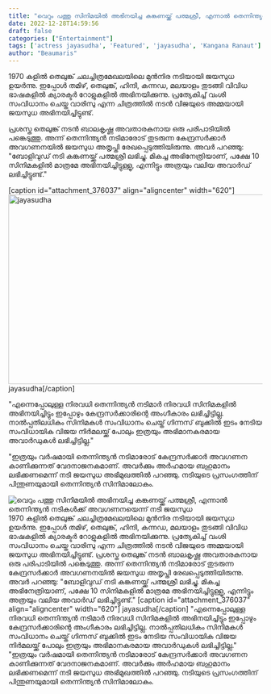 ```yaml
---
title: "വെറും പത്തു സിനിമയിൽ അഭിനയിച്ച കങ്കണയ്ക്ക് പത്മശ്രീ, എന്നാൽ തെന്നിന്ത്യൻ നടികൾക്ക് അവഗണനയെന്ന് നടി ജയസുധ"
date: 2022-12-28T14:59:56
draft: false
categories: ["Entertainment"]
tags: ['actress jayasudha', 'Featured', 'jayasudha', 'Kangana Ranaut']
author: "Beaumaris"
---
```


1970 കളിൽ തെലുങ്ക് ചലച്ചിത്രമേഖലയിലെ മുൻനിര നടിയായി ജയസുധ ഉയർന്നു. ഇപ്പോൾ തമിഴ്, തെലുങ്ക്, ഹിന്ദി, കന്നഡ, മലയാളം തുടങ്ങി വിവിധ ഭാഷകളിൽ ക്യാരക്ടർ റോളുകളിൽ അഭിനയിക്കുന്നു. പ്രത്യേകിച്ച് വംശി സംവിധാനം ചെയ്ത വാരിസു എന്ന ചിത്രത്തിൽ നടൻ വിജയുടെ അമ്മയായി ജയസുധ അഭിനയിച്ചിട്ടുണ്ട്.

പ്രശസ്ത തെലുങ്ക് നടൻ ബാലകൃഷ്ണ അവതാരകനായ ഒരു പരിപാടിയിൽ പങ്കെടുത്തു. അന്ന് തെന്നിന്ത്യൻ നടിമാരോട് തുടരുന്ന കേന്ദ്രസർക്കാർ അവഗണനയിൽ ജയസുധ അതൃപ്തി രേഖപ്പെടുത്തിയിരുന്നു. അവർ പറഞ്ഞു: "ബോളിവുഡ് നടി കങ്കണയ്ക്ക് പത്മശ്രീ ലഭിച്ചു. മികച്ച അഭിനേത്രിയാണ്, പക്ഷേ 10 സിനിമകളിൽ മാത്രമേ അഭിനയിച്ചിട്ടുള്ളൂ, എന്നിട്ടും അത്രയും വലിയ അവാർഡ് ലഭിച്ചിട്ടുണ്ട്."

[caption id="attachment_376037" align="aligncenter" width="620"]<img class="size-full wp-image-376037" src="https://cdn.boolokam.com/articles/2022/12/dd-1.jpg" alt="jayasudha" width="620" height="376" /> jayasudha[/caption]

"എന്നെപ്പോലുള്ള നിരവധി തെന്നിന്ത്യൻ നടിമാർ നിരവധി സിനിമകളിൽ അഭിനയിച്ചിട്ടും ഇപ്പോഴും കേന്ദ്രസർക്കാരിന്റെ അംഗീകാരം ലഭിച്ചിട്ടില്ല. നാൽപ്പതിലധികം സിനിമകൾ സംവിധാനം ചെയ്ത് ഗിന്നസ് ബുക്കിൽ ഇടം നേടിയ സംവിധായിക വിജയ നിർമലയ്ക്ക് പോലും ഇത്രയും അഭിമാനകരമായ അവാർഡുകൾ ലഭിച്ചിട്ടില്ല."

"ഇത്രയും വർഷമായി തെന്നിന്ത്യൻ നടിമാരോട് കേന്ദ്രസർക്കാർ അവഗണന കാണിക്കുന്നത് വേദനാജനകമാണ്. അവർക്കും അർഹമായ ബഹുമാനം ലഭിക്കണമെന്ന് നടി ജയസുധ അഭിമുഖത്തിൽ പറഞ്ഞു. നടിയുടെ പ്രസംഗത്തിന് പിന്തുണയുമായി തെന്നിന്ത്യൻ സിനിമാലോകം.


![വെറും പത്തു സിനിമയിൽ അഭിനയിച്ച കങ്കണയ്ക്ക് പത്മശ്രീ, എന്നാൽ തെന്നിന്ത്യൻ നടികൾക്ക് അവഗണനയെന്ന് നടി ജയസുധ](https://cdn.boolokam.com/articles/2022/12/dd-1.jpg)1970 കളിൽ തെലുങ്ക് ചലച്ചിത്രമേഖലയിലെ മുൻനിര നടിയായി ജയസുധ ഉയർന്നു. ഇപ്പോൾ തമിഴ്, തെലുങ്ക്, ഹിന്ദി, കന്നഡ, മലയാളം തുടങ്ങി വിവിധ ഭാഷകളിൽ ക്യാരക്ടർ റോളുകളിൽ അഭിനയിക്കുന്നു. പ്രത്യേകിച്ച് വംശി സംവിധാനം ചെയ്ത വാരിസു എന്ന ചിത്രത്തിൽ നടൻ വിജയുടെ അമ്മയായി ജയസുധ അഭിനയിച്ചിട്ടുണ്ട്. പ്രശസ്ത തെലുങ്ക് നടൻ ബാലകൃഷ്ണ അവതാരകനായ ഒരു പരിപാടിയിൽ പങ്കെടുത്തു. അന്ന് തെന്നിന്ത്യൻ നടിമാരോട് തുടരുന്ന കേന്ദ്രസർക്കാർ അവഗണനയിൽ ജയസുധ അതൃപ്തി രേഖപ്പെടുത്തിയിരുന്നു. അവർ പറഞ്ഞു: "ബോളിവുഡ് നടി കങ്കണയ്ക്ക് പത്മശ്രീ ലഭിച്ചു. മികച്ച അഭിനേത്രിയാണ്, പക്ഷേ 10 സിനിമകളിൽ മാത്രമേ അഭിനയിച്ചിട്ടുള്ളൂ, എന്നിട്ടും അത്രയും വലിയ അവാർഡ് ലഭിച്ചിട്ടുണ്ട്." [caption id="attachment_376037" align="aligncenter" width="620"] jayasudha[/caption] "എന്നെപ്പോലുള്ള നിരവധി തെന്നിന്ത്യൻ നടിമാർ നിരവധി സിനിമകളിൽ അഭിനയിച്ചിട്ടും ഇപ്പോഴും കേന്ദ്രസർക്കാരിന്റെ അംഗീകാരം ലഭിച്ചിട്ടില്ല. നാൽപ്പതിലധികം സിനിമകൾ സംവിധാനം ചെയ്ത് ഗിന്നസ് ബുക്കിൽ ഇടം നേടിയ സംവിധായിക വിജയ നിർമലയ്ക്ക് പോലും ഇത്രയും അഭിമാനകരമായ അവാർഡുകൾ ലഭിച്ചിട്ടില്ല." "ഇത്രയും വർഷമായി തെന്നിന്ത്യൻ നടിമാരോട് കേന്ദ്രസർക്കാർ അവഗണന കാണിക്കുന്നത് വേദനാജനകമാണ്. അവർക്കും അർഹമായ ബഹുമാനം ലഭിക്കണമെന്ന് നടി ജയസുധ അഭിമുഖത്തിൽ പറഞ്ഞു. നടിയുടെ പ്രസംഗത്തിന് പിന്തുണയുമായി തെന്നിന്ത്യൻ സിനിമാലോകം.
